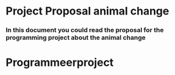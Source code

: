 Project Proposal animal change
===============================

### In this document you could read the proposal for the programming project about the animal change




# Programmeerproject
